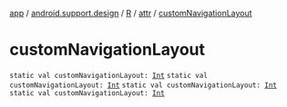 [app](../../../index.md) / [android.support.design](../../index.md) / [R](../index.md) / [attr](index.md) / [customNavigationLayout](.)

# customNavigationLayout

`static val customNavigationLayout: `[`Int`](https://kotlinlang.org/api/latest/jvm/stdlib/kotlin/-int/index.html)
`static val customNavigationLayout: `[`Int`](https://kotlinlang.org/api/latest/jvm/stdlib/kotlin/-int/index.html)
`static val customNavigationLayout: `[`Int`](https://kotlinlang.org/api/latest/jvm/stdlib/kotlin/-int/index.html)
`static val customNavigationLayout: `[`Int`](https://kotlinlang.org/api/latest/jvm/stdlib/kotlin/-int/index.html)